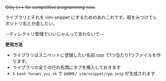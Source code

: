 ~~Only c++ for competitive programming now.~~

ライブラリとそれを vim-snippet にするためのあれこれです。暇をみつけてレポジトリ名とか直したい。

--ディレクトリ管理でいいじゃんって言わないで--

**使用方法**
+ ライブラリはスニペットに登録したい名前.cpp で1つ当たり1つファイルを作ります。
+ ライブラリの全ての行の先頭にタブを挿入しておきます
+ ```$ bash funami_yui.sh``` で ```$HOME/.vim/snippet/cpp.snip``` が生成されます


